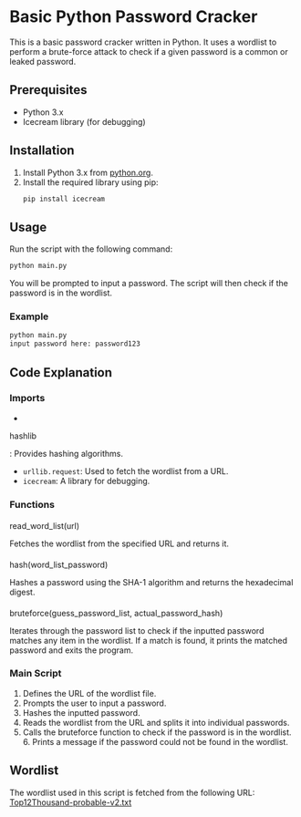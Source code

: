 # Basic Python Password Cracker

This is a basic password cracker written in Python. It uses a wordlist to perform a brute-force attack to check if a given password is a common or leaked password.

## Prerequisites

- Python 3.x
- Icecream library (for debugging)

## Installation

1. Install Python 3.x from [python.org](https://www.python.org/).
2. Install the required library using pip:
   ```sh
   pip install icecream
   ```

## Usage

Run the script with the following command:

```sh
python main.py
```

You will be prompted to input a password. The script will then check if the password is in the wordlist.

### Example

```sh
python main.py
input password here: password123
```

## Code Explanation

### Imports

-

hashlib

: Provides hashing algorithms.

- `urllib.request`: Used to fetch the wordlist from a URL.
- `icecream`: A library for debugging.

### Functions

####

read_word_list(url)

Fetches the wordlist from the specified URL and returns it.

####

hash(word_list_password)

Hashes a password using the SHA-1 algorithm and returns the hexadecimal digest.

####

bruteforce(guess_password_list, actual_password_hash)

Iterates through the password list to check if the inputted password matches any item in the wordlist. If a match is found, it prints the matched password and exits the program.

### Main Script

1. Defines the URL of the wordlist file.
2. Prompts the user to input a password.
3. Hashes the inputted password.
4. Reads the wordlist from the URL and splits it into individual passwords.
5. Calls the bruteforce function to check if the password is in the wordlist. 6. Prints a message if the password could not be found in the wordlist.

## Wordlist

The wordlist used in this script is fetched from the following URL:
[Top12Thousand-probable-v2.txt](https://raw.githubusercontent.com/berzerk0/Probable-Wordlists/master/Real-Passwords/Top12Thousand-probable-v2.txt)
